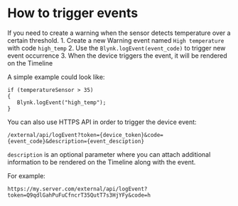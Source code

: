 # How to trigger events

If you need to create a warning when the sensor detects temperature over a certain threshold. 1. Create a new Warning event named `High temperature` with code `high_temp` 2. Use the `Blynk.logEvent(event_code)` to trigger new event occurrence 3. When the device triggers the event, it will be rendered on the Timeline

A simple example could look like:

```text
if (temperatureSensor > 35)
{
   Blynk.logEvent("high_temp");
}
```

You can also use HTTPS API in order to trigger the device event:

```text
/external/api/logEvent?token={device_token}&code={event_code}&description={event_desciption}
```

`description` is an optional parameter where you can attach additional information to be rendered on the Timeline along with the event.

For example:

```text
https://my.server.com/external/api/logEvent?token=Q9qdlGahPuFuCfncrT35QutT7s3HjYFy&code=h
```

